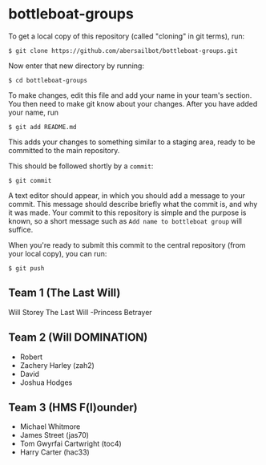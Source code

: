 bottleboat-groups
=================

To get a local copy of this repository (called "cloning" in git terms), run:

    $ git clone https://github.com/abersailbot/bottleboat-groups.git

Now enter that new directory by running:

    $ cd bottleboat-groups

To make changes, edit this file and add your name in your team's section. You
then need to make git know about your changes. After you have added your name,
run

    $ git add README.md

This adds your changes to something similar to a staging area, ready to be
committed to the main repository.

This should be followed shortly by a `commit`:

    $ git commit

A text editor should appear, in which you should add a message to your commit.
This message should describe briefly what the commit is, and why it was made.
Your commit to this repository is simple and the purpose is known, so a short
message such as `Add name to bottleboat group` will suffice.

When you're ready to submit this commit to the central repository (from your
local copy), you can run:

    $ git push


Team 1 (The Last Will)
---------------------------------------------
Will Storey
    The Last Will
    -Princess Betrayer

Team 2 (Will DOMINATION)
---------------------------------------------
  - Robert
  - Zachery Harley (zah2)
  - David
  - Joshua Hodges


Team 3 (HMS F(l)ounder)
---------------------------------------------
  -  Michael Whitmore
  -  James Street (jas70)
  -  Tom Gwyrfai Cartwright (toc4)
  -  Harry Carter (hac33)
